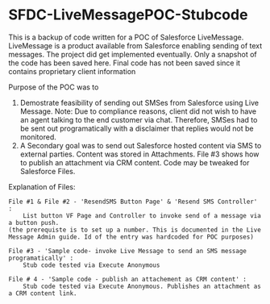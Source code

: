 # SFDC-LiveMessagePOC-Stubcode

This is a backup of code written for a POC of Salesforce LiveMessage. LiveMessage is a product available from Salesforce enabling sending of text messages. 
The project did get implemented eventually. Only a snapshot of the code has been saved here. Final code has not been saved since it contains proprietary client information

Purpose of the POC was to 
1) Demostrate feasibility of sending out SMSes from Salesforce using Live Message. Note: Due to compliance reasons, client did not wish to have an agent talking to the end customer via chat. Therefore, SMSes had to be sent out programatically with a disclaimer that replies would not be monitored. 
2) A Secondary goal was to send out Salesforce hosted content via SMS to external parties. Content was stored in Attachments. File #3 shows how to publish an attachment via CRM content. Code may be tweaked for Salesforce Files. 

Explanation of Files:

    File #1 & File #2 - 'ResendSMS Button Page' & 'Resend SMS Controller' : 
        List button VF Page and Controller to invoke send of a message via a button push. 
    (the prerequiste is to set up a number. This is documented in the Live Message Admin guide. Id of the entry was hardcoded for POC purposes)
    
    File #3 - 'Sample code- invoke Live Message to send an SMS message programatically' : 
        Stub code tested via Execute Anonymous
     
    File # 4 - 'Sample code - publish an attachement as CRM content' : 
        Stub code tested via Execute Anonymous. Publishes an attachment as a CRM content link.
